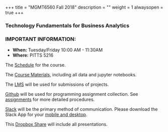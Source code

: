 +++
title = "MGMT6560 Fall 2018"
description = ""
weight = 1
alwaysopen = true
+++
### Technology Fundamentals for Business Analytics


### IMPORTANT INFORMATION:

* **When:** Tuesday/Friday  10:00 AM - 11:30AM
* **Where:** PITTS 5216

The [Schedule](sessions/) for the course.

The [Course Materials](https://github.com/jkuruzovich/techfundamentals-fall2018-materials), including all data and jupyter notebooks.

The [LMS](https://lms.rpi.edu) will be used for submissions of projects.

[Github](https://github.com) will be used for programming assignment collection. See [assignments](assignments/) for more detailed procedures.

[Slack](https://techfund-sp2018.slack.com) will be the primary method of communication. Please download the Slack App for your [mobile and desktop](https://slack.com/downloads/).

This [Dropbox Share](https://www.dropbox.com/sh/tn7xmg9qo2u8ydz/AAD2SMEPa28NpIGuea25TJUIa?dl=0) will include all presentations.
